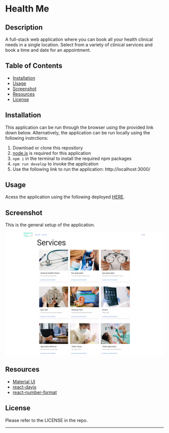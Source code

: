 # Health Me

## Description

A full-stack web application where you can book all your health clinical needs in a single location. Select from a variety of clinical services and book a time and date for an appointment.

## Table of Contents

- [Installation](#installation)
- [Usage](#usage)
- [Screenshot](#screenshot)
- [Resources](#resources)
- [License](#license)

## Installation

This application can be run through the browser using the provided link down below. Alternatively, the application can be run locally using the following instrctions:

1. Download or clone this repository
2. [node.js](https://nodejs.org/en) is required for this application
3. `npm i` in the terminal to install the required npm packages
4. `npm run develop` to invoke the application
5. Use the following link to run the application: http://localhost:3000/

## Usage

Acess the application using the following deployed [HERE](https://healthme-c02ea348ef65.herokuapp.com/).

## Screenshot

This is the general setup of the application.

![screenshot of application](client/public/assets/screenshot.png)

## Resources

- [Material UI](https://mui.com/)
- [react-dayjs](https://www.npmjs.com/package/react-dayjs)
- [react-number-format](https://www.npmjs.com/package/react-number-format)

## License

Please refer to the LICENSE in the repo.

---
